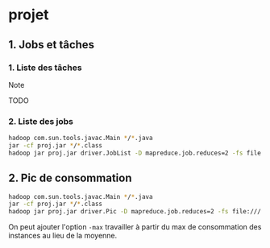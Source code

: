 # projet
## 1. Jobs et tâches
### 1. Liste des tâches
> [!NOTE]
> TODO

### 2. Liste des jobs
```sh
hadoop com.sun.tools.javac.Main */*.java
jar -cf proj.jar */*.class
hadoop jar proj.jar driver.JobList -D mapreduce.job.reduces=2 -fs file:/// -jt local <input> <output>
```

## 2. Pic de consommation
```sh
hadoop com.sun.tools.javac.Main */*.java
jar -cf proj.jar */*.class
hadoop jar proj.jar driver.Pic -D mapreduce.job.reduces=2 -fs file:/// -jt local <input> <output> [-max]
```
On peut ajouter l'option `-max` travailler à partir du max de consommation des instances au lieu de la moyenne.
